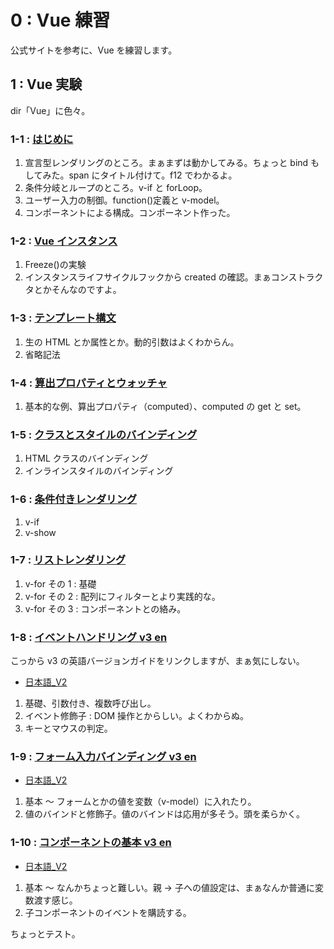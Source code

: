 # 0 : Vue 練習

公式サイトを参考に、Vue を練習します。

## 1 : Vue 実験

dir「Vue」に色々。

### 1-1 : [はじめに](https://jp.vuejs.org/v2/guide/index.html)

1. 宣言型レンダリングのところ。まぁまずは動かしてみる。ちょっと bind もしてみた。span にタイトル付けて。f12 でわかるよ。
2. 条件分岐とループのところ。v-if と forLoop。
3. ユーザー入力の制御。function()定義と v-model。
4. コンポーネントによる構成。コンポーネント作った。

### 1-2 : [Vue インスタンス](https://jp.vuejs.org/v2/guide/instance.html)

1. Freeze()の実験
2. インスタンスライフサイクルフックから created の確認。まぁコンストラクタとかそんなのですよ。

### 1-3 : [テンプレート構文](https://jp.vuejs.org/v2/guide/syntax.html)

1. 生の HTML とか属性とか。動的引数はよくわからん。
2. 省略記法

### 1-4 : [算出プロパティとウォッチャ](https://jp.vuejs.org/v2/guide/computed.html)

1. 基本的な例、算出プロパティ（computed）、computed の get と set。

### 1-5 : [クラスとスタイルのバインディング](https://jp.vuejs.org/v2/guide/class-and-style.html)

1. HTML クラスのバインディング
2. インラインスタイルのバインディング

### 1-6 : [条件付きレンダリング](https://jp.vuejs.org/v2/guide/conditional.html)

1. v-if
2. v-show

### 1-7 : [リストレンダリング](https://jp.vuejs.org/v2/guide/list.html)

1. v-for その 1 : 基礎
2. v-for その 2 : 配列にフィルターとより実践的な。
3. v-for その 3 : コンポーネントとの絡み。

### 1-8 : [イベントハンドリング v3 en](https://v3.vuejs.org/guide/events.html)

こっから v3 の英語バージョンガイドをリンクしますが、まぁ気にしない。

- [日本語\_V2](https://jp.vuejs.org/v2/guide/events.html)

1. 基礎、引数付き、複数呼び出し。
2. イベント修飾子 : DOM 操作とからしい。よくわからぬ。
3. キーとマウスの判定。

### 1-9 : [フォーム入力バインディング v3 en](https://v3.vuejs.org/guide/forms.html)

- [日本語\_V2](https://jp.vuejs.org/v2/guide/forms.html)

1. 基本 ～ フォームとかの値を変数（v-model）に入れたり。
2. 値のバインドと修飾子。値のバインドは応用が多そう。頭を柔らかく。

### 1-10 : [コンポーネントの基本 v3 en](https://v3.vuejs.org/guide/component-basics.html)

- [日本語\_V2](https://jp.vuejs.org/v2/guide/components.html)

1. 基本 ～ なんかちょっと難しい。親 → 子への値設定は、まぁなんか普通に変数渡す感じ。
2. 子コンポーネントのイベントを購読する。

ちょっとテスト。
